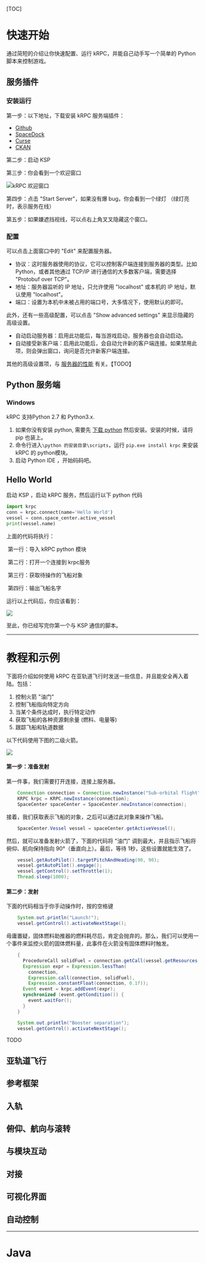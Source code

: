 [TOC]

# 快速开始

通过简短的介绍让你快速配置、运行 kRPC，并能自己动手写一个简单的 Python 脚本来控制游戏。



## 服务插件

### 安装运行

第一步：以下地址，下载安装 kRPC 服务端插件：

* [Github](https://github.com/krpc/krpc/releases/download/v0.4.8/krpc-0.4.8.zip)
* [SpaceDock](https://spacedock.info/mod/69/kRPC)
* [Curse](https://mods.curse.com/ksp-mods/kerbal/220219-krpc-control-the-game-using-c-c-java-lua-python)
* [CKAN](https://forum.kerbalspaceprogram.com/index.php?/topic/90246-the-comprehensive-kerbal-archive-network-ckan-package-manager-v1180-19-june-2016/)

第二步：启动 KSP

第三步：你会看到一个欢迎窗口

![kRPC 欢迎窗口](https://krpc.github.io/krpc/_images/server-window.png)

第四步：点击 "Start Server"，如果没有爆 bug，你会看到一个绿灯 （绿灯亮时，表示服务在线）

第五步：如果嫌遮挡视线，可以点右上角叉叉隐藏这个窗口。



### 配置

可以点击上面窗口中的 "Edit" 来配置服务器。

* 协议：这时服务器使用的协议，它可以控制客户端连接到服务器的类型。比如 Python，或者其他通过 TCP/IP 进行通信的大多数客户端，需要选择 "Protobuf over TCP"。
* 地址：服务器监听的 IP 地址，只允许使用 "localhost" 或本机的 IP 地址，默认使用 "localhost"。
* 端口：设置为本机中未被占用的端口号，大多情况下，使用默认的即可。

此外，还有一些高级配置，可以点击 "Show advanced settings" 来显示隐藏的高级设置。

* 自动启动服务器：启用此功能后，每当游戏启动，服务器也会自动启动。
* 自动接受新客户端：启用此功能后，会自动允许新的客户端连接。如果禁用此项，则会弹出窗口，询问是否允许新客户端连接。

其他的高级设置项，与 [服务器的性能](https://krpc.github.io/krpc/internals.html#server-performance-settings) 有关。【TODO】



## Python 服务端

### Windows 

kRPC 支持Python 2.7 和 Python3.x.

1. 如果你没有安装 python,  需要先 [下载 python](https://www.python.org/downloads/windows) 然后安装。安装的时候，请将 pip 也装上。
2. 命令行进入`\python 的安装目录\scripts`，运行 `pip.exe install krpc` 来安装 kRPC 的 python模块。
3. 启动 Python IDE ，开始码码吧。



## Hello World

启动 KSP ，启动 kRPC 服务，然后运行以下 python 代码

```python
import krpc
conn = krpc.connect(name='Hello World')
vessel = conn.space_center.active_vessel
print(vessel.name)
```

上面的代码将执行：

​	第一行：导入 kRPC python 模块

​	第二行：打开一个连接到 krpc服务

​    第三行：获取待操作的飞船对象

​    第四行：输出飞船名字

运行以上代码后，你应该看到：

![](https://krpc.github.io/krpc/_images/hello-world.png)



至此，你已经写完你第一个与 KSP 通信的脚本。

---







# 教程和示例

下面将介绍如何使用 kRPC 在亚轨道飞行时发送一些信息，并且能安全再入着陆。包括：

1. 控制火箭 "油门"
2. 控制飞船指向特定方向
3. 当某个条件达成时，执行特定动作
4. 获取飞船的各种资源剩余量 (燃料、电量等)
5. 跟踪飞船和轨道数据 



以下代码使用下图的二级火箭。

![](https://krpc.github.io/krpc/_images/SubOrbitalFlight.png)



#### 第一步：准备发射

第一件事，我们需要打开连接，连接上服务器。

```java
    Connection connection = Connection.newInstance("Sub-orbital flight");
    KRPC krpc = KRPC.newInstance(connection);
    SpaceCenter spaceCenter = SpaceCenter.newInstance(connection);
```

接着，我们获取表示飞船的对象，之后可以通过此对象来操作飞船。

```java
    SpaceCenter.Vessel vessel = spaceCenter.getActiveVessel();	
```

然后，就可以准备发射火箭了，下面的代码将 "油门" 调到最大，并且指示飞船将俯仰、航向保持指向 90°（垂直向上）。最后，等待 1秒，这些设置就能生效了。

```java
    vessel.getAutoPilot().targetPitchAndHeading(90, 90);
    vessel.getAutoPilot().engage();
    vessel.getControl().setThrottle(1);
    Thread.sleep(1000);
```



#### 第二步：发射

下面的代码相当于你手动操作时，按的空格键

```java
    System.out.println("Launch!");
    vessel.getControl().activateNextStage();
```

毋庸置疑，固体燃料助推器的燃料耗尽后，肯定会抛弃的。那么，我们可以使用一个事件来监控火箭的固体燃料量，此事件在火箭没有固体燃料时触发。

```java
    {
      ProcedureCall solidFuel = connection.getCall(vessel.getResources(), "amount", "SolidFuel");
      Expression expr = Expression.lessThan(
        connection,
        Expression.call(connection, solidFuel),
        Expression.constantFloat(connection, 0.1f));
      Event event = krpc.addEvent(expr);
      synchronized (event.getCondition()) {
        event.waitFor();
      }
    }

    System.out.println("Booster separation");
    vessel.getControl().activateNextStage();
```



TODO 







## 亚轨道飞行







## 参考框架

## 入轨

## 俯仰、航向与滚转

## 与模块互动

## 对接

## 可视化界面

## 自动控制







---



# Java











